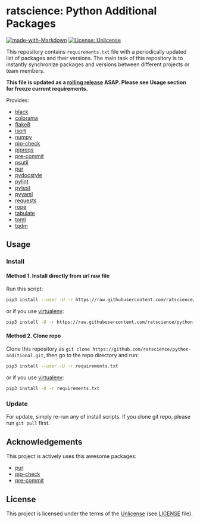 # ratscience: Python Additional Packages

[![made-with-Markdown](https://img.shields.io/badge/Made%20with-Markdown-2d2d2d.svg)](http://commonmark.org)
[![License: Unlicense](https://img.shields.io/badge/License-Unlicense-green.svg)](https://unlicense.org/)

This repository contains `requirements.txt` file with a periodically updated list of packages and their versions.
The main task of this repository is to instantly synchronize packages and versions between different projects or team members.

**This file is updated as a [rolling release](https://ru.wikipedia.org/wiki/Rolling_release) ASAP. Please see Usage section for freeze current requirements.**

Provides:

* [black](https://github.com/psf/black)
* [colorama](https://github.com/tartley/colorama)
* [flake8](https://github.com/pycqa/flake8)
* [isort](https://github.com/timothycrosley/isort)
* [numpy](https://github.com/numpy/numpy)
* [pip-check](https://github.com/bartTC/pip-check)
* [pipreqs](https://github.com/bndr/pipreqs)
* [pre-commit](https://github.com/pre-commit/pre-commit)
* [psutil](https://github.com/giampaolo/psutil)
* [pur](https://github.com/alanhamlett/pip-update-requirements)
* [pydocstyle](https://github.com/PyCQA/pydocstyle)
* [pylint](https://github.com/PyCQA/pylint)
* [pytest](https://github.com/pytest-dev/pytest)
* [pyyaml](https://github.com/yaml/pyyaml)
* [requests](https://github.com/psf/requests)
* [rope](https://github.com/python-rope/rope)
* [tabulate](https://github.com/astanin/python-tabulate)
* [toml](https://github.com/uiri/toml)
* [tqdm](https://github.com/tqdm/tqdm)

## Usage

### Install

#### Method 1. Install directly from url raw file

Run this script:

```bash
pip3 install --user -U -r https://raw.githubusercontent.com/ratscience/python-additional/master/requirements.txt
```

or if you use [virtualenv](https://github.com/pypa/virtualenv):

```bash
pip3 install -U -r https://raw.githubusercontent.com/ratscience/python-additional/master/requirements.txt
```

#### Method 2. Clone repo

Clone this repository as `git clone https://github.com/ratscience/python-additional.git`, then go to the repo directory and run:

```bash
pip3 install --user -U -r requirements.txt
```

or if you use [virtualenv](https://github.com/pypa/virtualenv):

```bash
pip3 install -U -r requirements.txt
```

### Update

For update, simply re-run any of install scripts. If you clone git repo, please run `git pull` first.

## Acknowledgements

This project is actively uses this awesome packages:

* [pur](https://github.com/alanhamlett/pip-update-requirements)
* [pip-check](https://github.com/bartTC/pip-check)
* [pre-commit](https://github.com/pre-commit/pre-commit)

## License

This project is licensed under the terms of the [Unlicense](https://unlicense.org/) (see [LICENSE](<https://github.com/ratscience/python-base/blob/master/LICENSE>) file).
